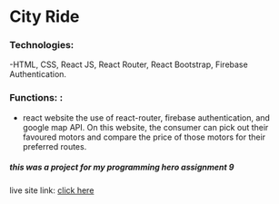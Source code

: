 # City Ride


###  Technologies: 

-HTML, CSS, React JS, React Router, React Bootstrap, Firebase Authentication.

### Functions: :

- react website the use of react-router, firebase authentication, and google map API. On this website, the consumer can pick out their favoured motors and compare the price of those motors for their preferred routes.

##### this was a project for my programming hero assignment 9

live site link: [click here](https://gifted-kepler-1cf671.netlify.app)
